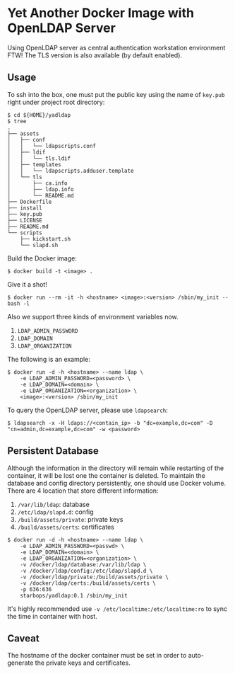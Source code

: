 # Yet Another Docker Image with OpenLDAP Server

Using OpenLDAP server as central authentication workstation environment FTW!
The TLS version is also available (by default enabled).

## Usage

To ssh into the box, one must put the public key using the name of `key.pub`
right under project root directory:

```
$ cd ${HOME}/yadldap
$ tree
.
├── assets
│   ├── conf
│   │   └── ldapscripts.conf
│   ├── ldif
│   │   └── tls.ldif
│   ├── templates
│   │   └── ldapscripts.adduser.template
│   └── tls
│       ├── ca.info
│       ├── ldap.info
│       └── README.md
├── Dockerfile
├── install
├── key.pub
├── LICENSE
├── README.md
└── scripts
    ├── kickstart.sh
    └── slapd.sh
```

Build the Docker image:

```
$ docker build -t <image> .
```

Give it a shot!

```
$ docker run --rm -it -h <hostname> <image>:<version> /sbin/my_init -- bash -l
```

Also we support three kinds of environment variables now.

1. `LDAP_ADMIN_PASSWORD`
2. `LDAP_DOMAIN`
3. `LDAP_ORGANIZATION`

The following is an example:

```
$ docker run -d -h <hostname> --name ldap \
    -e LDAP_ADMIN_PASSWORD=<password> \
    -e LDAP_DOMAIN=<domain> \
    -e LDAP_ORGANIZATION=<organization> \
    <image>:<version> /sbin/my_init
```

To query the OpenLDAP server, please use `ldapsearch`:

```
$ ldapsearch -x -H ldaps://<contain_ip> -b "dc=example,dc=com" -D "cn=admin,dc=example,dc=com" -w <password>
```

## Persistent Database

Although the information in the directory will remain while restarting of the
container, it will be lost one the container is deleted. To maintain the
database and config directory persistently, one should use Docker volume. There
are 4 location that store different information:

1. `/var/lib/ldap`: database
2. `/etc/ldap/slapd.d`: config
3. `/build/assets/private`: private keys
4. `/build/assets/certs`: certificates

```
$ docker run -d -h <hostname> --name ldap \
    -e LDAP_ADMIN_PASSWORD=<passwd> \
    -e LDAP_DOMAIN=<domain> \
    -e LDAP_ORGANIZATION=<organization> \
    -v /docker/ldap/database:/var/lib/ldap \
    -v /docker/ldap/config:/etc/ldap/slapd.d \
    -v /docker/ldap/private:/build/assets/private \
    -v /docker/ldap/certs:/build/assets/certs \
    -p 636:636
    starbops/yadldap:0.1 /sbin/my_init
```

It's highly recommended use `-v /etc/localtime:/etc/localtime:ro` to sync the
time in container with host.

## Caveat

The hostname of the docker container must be set in order to auto-generate the
private keys and certificates.

